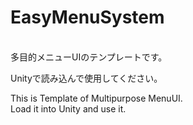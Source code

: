 # EasyMenuSystem
<br>
多目的メニューUIのテンプレートです。  

Unityで読み込んで使用してください。  　　
　


This is Template of Multipurpose MenuUI.  
Load it into Unity and use it.

